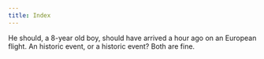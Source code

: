 ```yaml
---
title: Index
---
```


He should, a 8-year old boy, should have arrived a hour ago on an European flight.
An historic event, or a historic event? Both are fine.

